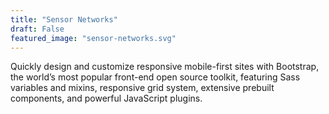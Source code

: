 ```yaml
---
title: "Sensor Networks"
draft: False
featured_image: "sensor-networks.svg"
---
```


Quickly design and customize responsive mobile-first sites with Bootstrap, the world’s most popular front-end open source toolkit, featuring Sass variables and mixins, responsive grid system, extensive prebuilt components, and powerful JavaScript plugins.
